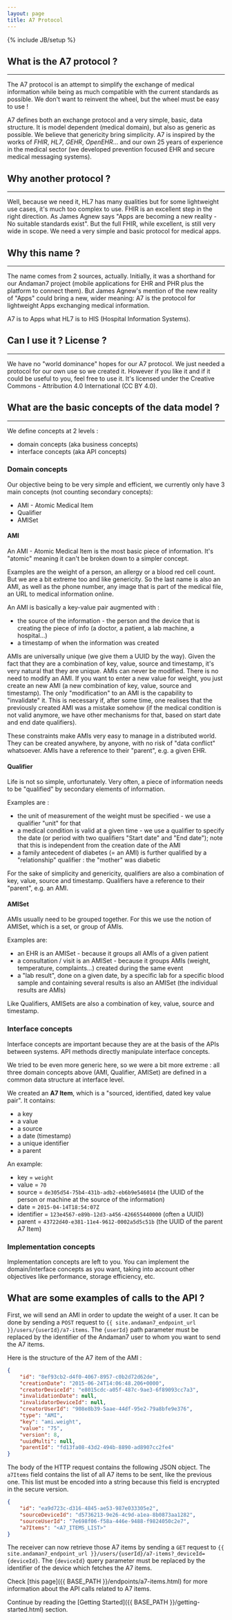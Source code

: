 ```yaml
---
layout: page
title: A7 Protocol
---
```

{% include JB/setup %}

<div id="toc"></div>


## What is the A7 protocol ?
***

The A7 protocol is an attempt to simplify the exchange of medical information while being as much compatible with the current standards as possible. 
We don't want to reinvent the wheel, but the wheel must be easy to use !

A7 defines both an exchange protocol and a very simple, basic, data structure. It is model dependent (medical domain), but also as generic as possible. 
We believe that genericity bring simplicity. A7 is inspired by the works of *FHIR*, *HL7*, *GEHR*, *OpenEHR*...
and our own 25 years of experience in the medical sector (we developed prevention focused EHR and secure medical messaging systems).


## Why another protocol ?
***

Well, because we need it, HL7 has many qualities but for some lightweight use cases, it's much too complex to use. 
FHIR is an excellent step in the right direction. As James Agnew says "Apps are becoming a new reality - No suitable standards exist".
But the full FHIR, while excellent, is still very wide in scope. We need a very simple and basic protocol for medical apps.


## Why this name ?
***

The name comes from 2 sources, actually.  Initially, it was a shorthand for our Andaman7 project
(mobile applications for EHR and PHR plus the platform to connect them).
But James Agnew's mention of the new reality of "Apps" could bring a new, wider meaning: A7 is the protocol for lightweight Apps exchanging medical information.

A7 is to Apps what HL7 is to HIS (Hospital Information Systems).

## Can I use it ?  License ?
***

We have no "world dominance" hopes for our A7 protocol. We just needed a protocol for our own use so we created it.
However if you like it and if it could be useful to you, feel free to use it.
It's licensed under the Creative Commons - Attribution 4.0 International (CC BY 4.0).

## What are the basic concepts of the data model ?
***

We define concepts at 2 levels :

* domain concepts (aka business concepts)
* interface concepts (aka API concepts)

### Domain concepts

Our objective being to be very simple and efficient, we currently only have 3 main concepts (not counting secondary concepts):

* AMI - Atomic Medical Item
* Qualifier
* AMISet

#### AMI

An AMI - Atomic Medical Item is the most basic piece of information. 
It's "atomic" meaning it can't be broken down to a simpler concept.

Examples are the weight of a person, an allergy or a blood red cell count.  But we are a bit extreme too and like genericity. 
So the last name is also an AMI, as well as the phone number, any image that is part of the medical file, an URL to medical information online.

An AMI is basically a key-value pair augmented with :

* the source of the information - the person and the device that is creating the piece of info (a doctor, a patient, a lab machine, a hospital...)
* a timestamp of when the information was created

AMIs are universally unique (we give them a UUID by the way).
Given the fact that they are a combination of key, value, source and timestamp, it's very natural that they are unique.
AMIs can never be modified.  There is no need to modify an AMI. 
If you want to enter a new value for weight, you just create an new AMI (a new combination of key, value, source and timestamp). 
The only "modification" to an AMI is the capability to "invalidate" it. 
This is necessary if, after some time, one realises that the previously created AMI was a mistake somehow
(if the medical condition is not valid anymore, we have other mechanisms for that, based on start date and end date qualifiers).  

These constraints make AMIs very easy to manage in a distributed world.  They can be created anywhere, by anyone, with no risk of "data conflict" whatsoever.
AMIs have a reference to their "parent", e.g. a given EHR.

#### Qualifier

Life is not so simple, unfortunately. Very often, a piece of information needs to be "qualified" by secondary elements of information.

Examples are :

* the unit of measurement of the weight must be specified - we use a qualifier "unit" for that
* a medical condition is valid at a given time - we use a qualifier to specify the date (or period with two qualifiers "Start date" and "End date"); note that this is independent from the creation date of the AMI
* a family antecedent of diabetes (= an AMI) is further qualified by a "relationship" qualifier : the "mother" was diabetic

For the sake of simplicity and genericity, qualifiers are also a combination of key, value, source and timestamp.
Qualifiers have a reference to their "parent", e.g. an AMI.

#### AMISet

AMIs usually need to be grouped together. For this we use the notion of AMISet, which is a set, or group of AMIs.

Examples are:

* an EHR is an AMISet - because it groups all AMIs of a given patient
* a consultation / visit is an AMISet - because it groups AMIs (weight, temperature, complaints...) created during the same event
* a "lab result", done on a given date, by a specific lab for a specific blood sample and containing several results is also an AMISet (the individual results are AMIs)

Like Qualifiers, AMISets are also a combination of key, value, source and timestamp.


### Interface concepts

Interface concepts are important because they are at the basis of the APIs between systems.  API methods directly manipulate interface concepts.

We tried to be even more generic here, so we were a bit more extreme : all three domain concepts above
(AMI, Qualifier, AMISet) are defined in a common data structure at interface level.

We created an **A7 Item**, which is a "sourced, identified, dated key value pair". It contains:

* a key
* a value
* a source
* a date (timestamp)
* a unique identifier
* a parent

An example:

* key = `weight`
* value = `70`
* source = `de305d54-75b4-431b-adb2-eb6b9e546014` (the UUID of the person or machine at the source of the information)
* date = `2015-04-14T18:54:07Z`
* identifier = `123e4567-e89b-12d3-a456-426655440000` (often a UUID)
* parent = `43722d40-e381-11e4-9612-0002a5d5c51b` (the UUID of the parent A7 Item)

### Implementation concepts

Implementation concepts are left to you.
You can implement the domain/interface concepts as you want, taking into account other objectives like performance, storage efficiency, etc.


## What are some examples of calls to the API ?

First, we will send an AMI in order to update the weight of a user.
It can be done by sending a `POST` request to  `{{ site.andaman7_endpoint_url }}/users/{userId}/a7-items`.
The `{userId}` path parameter must be replaced by the identifier of the Andaman7 user to whom you want to send the A7 items.

Here is the structure of the A7 item of the AMI :

~~~json
{  
    "id": "8ef93cb2-d4f0-4067-8957-c0b2d72d62de",
    "creationDate": "2015-06-24T14:06:48.206+0000",
    "creatorDeviceId": "e8015cdc-a05f-487c-9ae3-6f89093cc7a3",
    "invalidationDate": null,
    "invalidatorDeviceId": null,
    "creatorUserId": "908e8b39-5aae-44df-95e2-79a8bfe9e376",
    "type": "AMI",
    "key": "ami.weight",
    "value": "75",
    "version": 8,
    "uuidMulti": null,
    "parentId": "fd13fa08-43d2-494b-8890-ad8907cc2fe4"
}
~~~

The body of the HTTP request contains the following JSON object.
The `a7Items` field contains the list of all A7 items to be sent, like the previous one.
This list must be encoded into a string because this field is encrypted in the secure version.

~~~json
{  
    "id": "ea9d723c-d316-4845-ae53-987e033305e2",
    "sourceDeviceId": "d5736213-9e26-4c9d-a1ea-8b0873aa1282",
    "sourceUserId": "7e698f06-f58a-446e-9488-f9824050c2e7",
    "a7Items": "<A7_ITEMS_LIST>"
}
~~~

The receiver can now retrieve those A7 items by sending a `GET` request to `{{ site.andaman7_endpoint_url }}/users/{userId}/a7-items?_deviceId={deviceId}`.
The `{deviceId}` query parameter must be replaced by the identifier of the device which fetches the A7 items.


Check [this page]({{ BASE_PATH }}/endpoints/a7-items.html) for more information about the API calls related to A7 items.

Continue by reading the [Getting Started]({{ BASE_PATH }}/getting-started.html) section.


<script type="text/javascript">

    $(document).ready(function() {
    
        $('#toc').toc({
            title: '<h2>Contents</h2><hr/>',
            listType: 'ul'
        });
    });
    
</script>